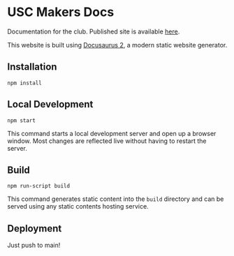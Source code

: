 # USC Makers Docs

Documentation for the club. Published site is available [here](https://viterbimakers.usc.edu/docs/).

This website is built using [Docusaurus 2](https://v2.docusaurus.io/), a modern static website generator.

## Installation

```console
npm install
```

## Local Development

```console
npm start
```

This command starts a local development server and open up a browser window. Most changes are reflected live without having to restart the server.

## Build

```console
npm run-script build
```

This command generates static content into the `build` directory and can be served using any static contents hosting service.

## Deployment

Just push to main!
